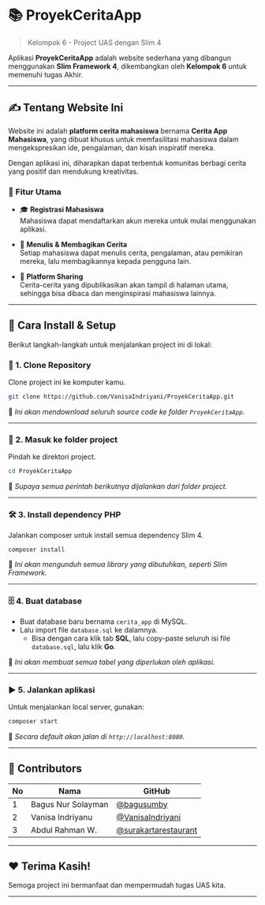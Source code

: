 # 📚 ProyekCeritaApp
> Kelompok 6 - Project UAS dengan Slim 4


Aplikasi **ProyekCeritaApp** adalah website sederhana yang dibangun menggunakan **Slim Framework 4**, dikembangkan oleh **Kelompok 6** untuk memenuhi tugas Akhir.

---

## ✍️ Tentang Website Ini

Website ini adalah **platform cerita mahasiswa** bernama **Cerita App Mahasiswa**, yang dibuat khusus untuk memfasilitasi mahasiswa dalam mengekspresikan ide, pengalaman, dan kisah inspiratif mereka.  

Dengan aplikasi ini, diharapkan dapat terbentuk komunitas berbagi cerita yang positif dan mendukung kreativitas.

### 🚀 Fitur Utama
- 🎓 **Registrasi Mahasiswa**  
  Mahasiswa dapat mendaftarkan akun mereka untuk mulai menggunakan aplikasi.
  
- 📝 **Menulis & Membagikan Cerita**  
  Setiap mahasiswa dapat menulis cerita, pengalaman, atau pemikiran mereka, lalu membagikannya kepada pengguna lain.
  
- 💬 **Platform Sharing**  
  Cerita-cerita yang dipublikasikan akan tampil di halaman utama, sehingga bisa dibaca dan menginspirasi mahasiswa lainnya.

---

## 🚀 Cara Install & Setup

Berikut langkah-langkah untuk menjalankan project ini di lokal:

### 🧩 1. Clone Repository
Clone project ini ke komputer kamu.
```bash
git clone https://github.com/VanisaIndriyani/ProyekCeritaApp.git
```
📌 *Ini akan mendownload seluruh source code ke folder `ProyekCeritaApp`.*

---

### 📂 2. Masuk ke folder project
Pindah ke direktori project.
```bash
cd ProyekCeritaApp
```
📌 *Supaya semua perintah berikutnya dijalankan dari folder project.*

---

### 🛠 3. Install dependency PHP
Jalankan composer untuk install semua dependency Slim 4.
```bash
composer install
```
📌 *Ini akan mengunduh semua library yang dibutuhkan, seperti Slim Framework.*

---

### 🗄 4. Buat database
- Buat database baru bernama `cerita_app` di MySQL.
- Lalu import file `database.sql` ke dalamnya.
  - Bisa dengan cara klik tab **SQL**, lalu copy-paste seluruh isi file `database.sql`, lalu klik **Go**.

📌 *Ini akan membuat semua tabel yang diperlukan oleh aplikasi.*

---

### ▶️ 5. Jalankan aplikasi
Untuk menjalankan local server, gunakan:
```bash
composer start
```
📌 *Secara default akan jalan di `http://localhost:8080`.*

---

## 👥 Contributors

| No | Nama | GitHub |
|----|------|--------|
| 1 | Bagus Nur Solayman | [@bagusumby](https://github.com/bagusumby) |
| 2 | Vanisa Indriyanu | [@VanisaIndriyani](https://github.com/VanisaIndriyani) |
| 3 | Abdul Rahman W. | [@surakartarestaurant](https://github.com/surakartarestaurant) |

---

## ❤️ Terima Kasih!
Semoga project ini bermanfaat dan mempermudah tugas UAS kita.

---
